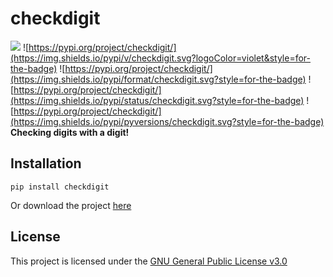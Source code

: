 # checkdigit
![](https://img.shields.io/travis/com/harens/checkdigit.svg?style=for-the-badge) ![https://pypi.org/project/checkdigit/](https://img.shields.io/pypi/v/checkdigit.svg?logoColor=violet&style=for-the-badge) ![https://pypi.org/project/checkdigit/](https://img.shields.io/pypi/format/checkdigit.svg?style=for-the-badge) ![https://pypi.org/project/checkdigit/](https://img.shields.io/pypi/status/checkdigit.svg?style=for-the-badge) ![https://pypi.org/project/checkdigit/](https://img.shields.io/pypi/pyversions/checkdigit.svg?style=for-the-badge)
__Checking digits with a digit!__

## Installation
```shell
pip install checkdigit
```
Or download the project [here](https://github.com/harens/checkdigit/archive/master.zip)

## License
This project is licensed under the [GNU General Public License v3.0](https://github.com/harens/checkdigit/blob/master/LICENSE)